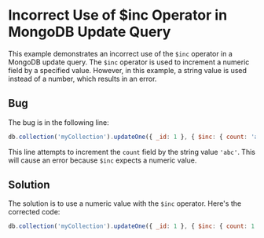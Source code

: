 # Incorrect Use of $inc Operator in MongoDB Update Query

This example demonstrates an incorrect use of the `$inc` operator in a MongoDB update query. The `$inc` operator is used to increment a numeric field by a specified value. However, in this example, a string value is used instead of a number, which results in an error.

## Bug
The bug is in the following line:

```javascript
db.collection('myCollection').updateOne({ _id: 1 }, { $inc: { count: 'abc' } });
```

This line attempts to increment the `count` field by the string value `'abc'`.  This will cause an error because `$inc` expects a numeric value.

## Solution
The solution is to use a numeric value with the `$inc` operator.  Here's the corrected code:
```javascript
db.collection('myCollection').updateOne({ _id: 1 }, { $inc: { count: 1 } });
```